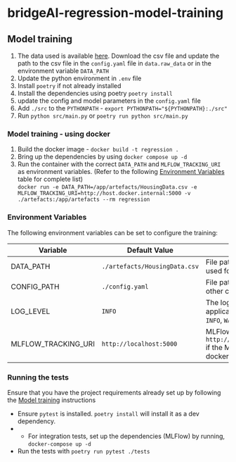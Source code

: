 # bridgeAI-regression-model-training

## Model training

1. The data used is available [here](https://www.kaggle.com/datasets/yasserh/housing-prices-dataset).
Download the csv file and update the path to the csv file in the `config.yaml` file in `data.raw_data` 
or in the environment variable `DATA_PATH`
2. Update the python environment in `.env` file
3. Install `poetry` if not already installed
4. Install the dependencies using poetry `poetry install`
5. update the config and model parameters in the `config.yaml` file
6. Add `./src` to the `PYTHONPATH` - `export PYTHONPATH="${PYTHONPATH}:./src"`
7. Run `python src/main.py` or `poetry run python src/main.py`


### Model training - using docker
1. Build the docker image - `docker build -t regression .`
2. Bring up the dependencies by using `docker compose up -d`
3. Run the container with the correct `DATA_PATH` and `MLFLOW_TRACKING_URI` as environment variables.
   (Refer to the following [Environment Variables](#environment-variables) table for complete list)\
   `docker run -e DATA_PATH=/app/artefacts/HousingData.csv -e MLFLOW_TRACKING_URI=http://host.docker.internal:5000 -v ./artefacts:/app/artefacts --rm regression`


### Environment Variables

The following environment variables can be set to configure the training:

| Variable            | Default Value                 | Description                                                                                                   |
|---------------------|-------------------------------|---------------------------------------------------------------------------------------------------------------|
| DATA_PATH           | `./artefacts/HousingData.csv` | File path to the raw data CSV data used for training                                                          |
| CONFIG_PATH         | `./config.yaml`               | File path to the model training and other configuration file                                                  |
| LOG_LEVEL           | `INFO`                        | The logging level for the application. Valid values are `DEBUG`, `INFO`, `WARNING`, `ERROR`, and `CRITICAL`.  |
| MLFLOW_TRACKING_URI | `http://localhost:5000`       | MLFlow tracking URI. Use `http://host.docker.internal:5000` if the MLFlow is running within docker container. |


### Running the tests

Ensure that you have the project requirements already set up by following the [Model training](#model-training) instructions
- Ensure `pytest` is installed. `poetry install` will install it as a dev dependency.
- - For integration tests, set up the dependencies (MLFlow) by running, `docker-compose up -d`
- Run the tests with `poetry run pytest ./tests`
